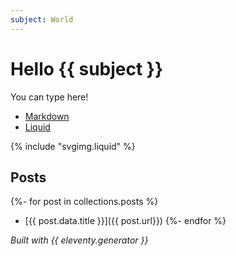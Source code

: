 ```yaml
---
subject: World
---
```

# Hello {{ subject }}

You can type here!

- [Markdown](/docs/languages/markdown/)
- [Liquid](/docs/languages/liquid/)

{% include "svgimg.liquid" %}

## Posts

{%- for post in collections.posts %}
- [{{ post.data.title }}]({{ post.url}})
  {%- endfor %}

_Built with {{ eleventy.generator }}_ 